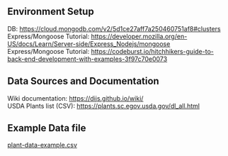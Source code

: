 ## Environment Setup
DB: https://cloud.mongodb.com/v2/5d1ce27aff7a250460751af8#clusters  
Express/Mongoose Tutorial: https://developer.mozilla.org/en-US/docs/Learn/Server-side/Express_Nodejs/mongoose  
Express/Mongoose Tutorial: https://codeburst.io/hitchhikers-guide-to-back-end-development-with-examples-3f97c70e0073  

## Data Sources and Documentation
Wiki documentation: https://dijs.github.io/wiki/  
USDA Plants list (CSV): https://plants.sc.egov.usda.gov/dl_all.html  

## Example Data file
[plant-data-example.csv](https://github.com/simgooder/useful_plants/blob/master/plant-data-example.csv)